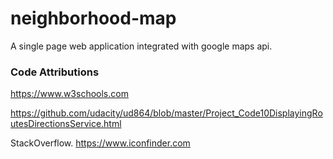 # neighborhood-map
A single page web application integrated with google maps api.

### Code Attributions

https://www.w3schools.com

https://github.com/udacity/ud864/blob/master/Project_Code10DisplayingRoutesDirectionsService.html

StackOverflow.
https://www.iconfinder.com
